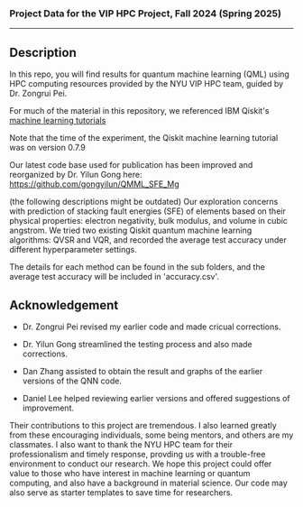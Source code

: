 ### Project Data for the VIP HPC Project, Fall 2024 (Spring 2025)
 ----------------------------------------------------
 ## Description
In this repo, you will find results for quantum machine learning (QML) using HPC computing resources provided by the NYU VIP HPC team, guided by Dr. Zongrui Pei.

For much of the material in this repository, we referenced IBM Qiskit's [machine learning tutorials](https://qiskit-community.github.io/qiskit-machine-learning/)

Note that the time of the experiment, the Qiskit machine learning tutorial was on version 0.7.9

Our latest code base used for publication has been improved and reorganized by Dr. Yilun Gong here:
https://github.com/gongyilun/QMML_SFE_Mg

(the following descriptions might be outdated)
Our exploration concerns with prediction of stacking fault energies (SFE) of elements based on their physical properties: electron negativity, bulk modulus, and volume in cubic angstrom. We tried two existing Qiskit quantum machine learning algorithms: QVSR and VQR, and recorded the average test accuracy under different hyperparameter settings. 

The details for each method can be found in the sub folders, and the average test accuracy will be included in 'accuracy.csv'.


## Acknowledgement
 - Dr. Zongrui Pei revised my earlier code and made cricual corrections. 

 - Dr. Yilun Gong streamlined the testing process and also made corrections.

 - Dan Zhang assisted to obtain the result and graphs of the earlier versions of the QNN code.

 - Daniel Lee helped reviewing earlier versions and offered suggestions of improvement.

Their contributions to this project are tremendous. I also learned greatly from these encouraging individuals, some being mentors, and others are my classmates. I also want to thank the NYU HPC team for their professionalism and timely response, provding us with a trouble-free environment to conduct our research. We hope this project could offer value to those who have interest in machine learning or quantum computing, and also have a background in material science. Our code may also serve as starter templates to save time for researchers.
